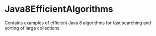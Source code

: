 # Java8EfficientAlgorithms
Contains examples of efficient Java 8 algorithms for fast searching and sorting of large collections
